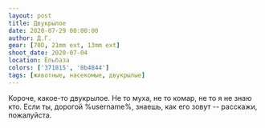 ```yaml
---
layout: post
title: Двукрылое
date: 2020-07-29 00:00:00
author: Д.Г.
gear: [70D, 21mm ext, 13mm ext]
shoot_date: 2020-07-04
location: Ёльбаза
colors: ['371815', '8b4844']
tags: [животные, насекомые, двукрылые]
---
```

Короче, какое-то двукрылое. Не то муха, не то комар, не то я не знаю кто. Если ты, дорогой %username%, знаешь, как его зовут -- расскажи, пожалуйста.
